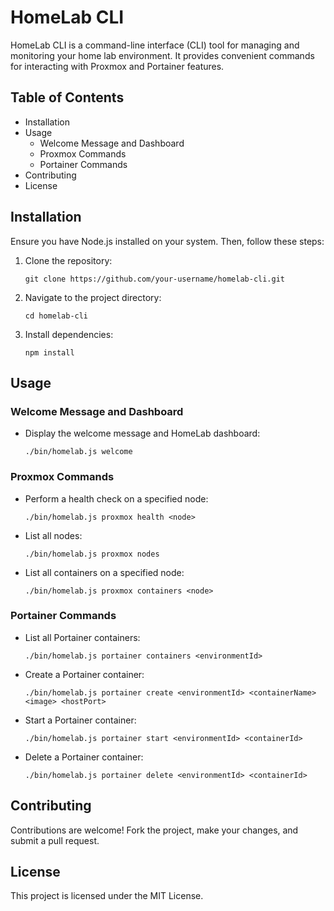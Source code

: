 # HomeLab CLI
HomeLab CLI is a command-line interface (CLI) tool for managing and monitoring your home lab environment. It provides convenient commands for interacting with Proxmox and Portainer features.

## Table of Contents
* Installation
* Usage
    * Welcome Message and Dashboard
    * Proxmox Commands
    * Portainer Commands
* Contributing
* License

## Installation
Ensure you have Node.js installed on your system. Then, follow these steps:

1. Clone the repository:
    ```
    git clone https://github.com/your-username/homelab-cli.git
    ```
2. Navigate to the project directory:
    ```
    cd homelab-cli
    ```
3. Install dependencies:
    ```
    npm install
    ```

## Usage
### Welcome Message and Dashboard
* Display the welcome message and HomeLab dashboard:
    ```
    ./bin/homelab.js welcome
    ```

### Proxmox Commands

* Perform a health check on a specified node:
    ```
    ./bin/homelab.js proxmox health <node>
    ```
* List all nodes:
    ```
    ./bin/homelab.js proxmox nodes
    ```
* List all containers on a specified node:
    ```
    ./bin/homelab.js proxmox containers <node>
    ```

### Portainer Commands
* List all Portainer containers:
    ```
    ./bin/homelab.js portainer containers <environmentId>
    ```
* Create a Portainer container:
    ```
    ./bin/homelab.js portainer create <environmentId> <containerName> <image> <hostPort>
    ```
* Start a Portainer container:
    ```
    ./bin/homelab.js portainer start <environmentId> <containerId>
    ```
* Delete a Portainer container:
    ```
    ./bin/homelab.js portainer delete <environmentId> <containerId>
    ```
## Contributing
Contributions are welcome! Fork the project, make your changes, and submit a pull request.

## License
This project is licensed under the MIT License.